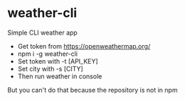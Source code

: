 # weather-cli
Simple CLI weather app

- Get token from https://openweathermap.org/
- npm i -g weather-cli
- Set token with -t [API_KEY]
- Set city with -s [CITY]
- Then run weather in console

But you can't do that because the repository is not in npm
